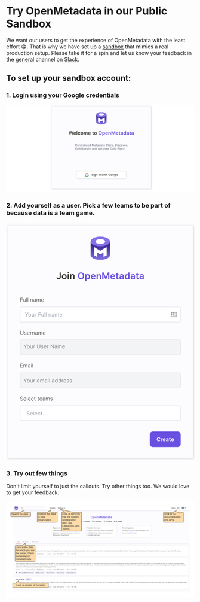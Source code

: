 # Try OpenMetadata in our Public Sandbox

We want our users to get the experience of OpenMetadata with the least effort 😁. That is why we have set up a [sandbox](https://sandbox.open-metadata.org) that mimics a real production setup. Please take it for a spin and let us know your feedback in the [general](https://openmetadata.slack.com/archives/C02AZGN0WKY) channel on [Slack](https://slack.open-metadata.org).

## To set up your sandbox account:

### 1. Login using your Google credentials

![](../docs/.gitbook/assets/welcome.png)

### 2. Add yourself as a user. Pick a few teams to be part of because data is a team game.

![](../docs/.gitbook/assets/create-user.png)

### 3. Try out few things

Don't limit yourself to just the callouts. Try other things too. We would love to get your feedback.

![](../docs/.gitbook/assets/openmetadata-sandbox.png)
